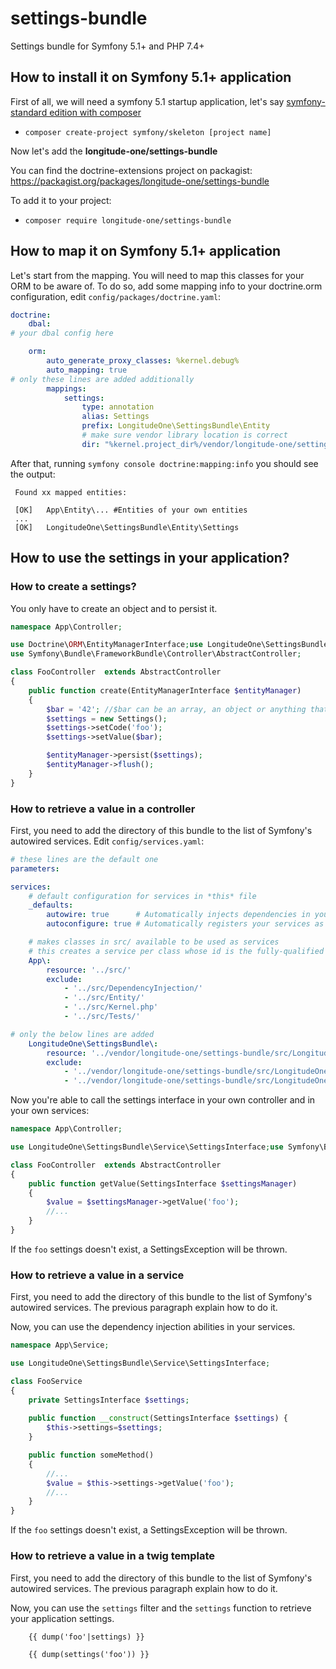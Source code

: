 # settings-bundle

Settings bundle for Symfony 5.1+ and PHP 7.4+

## How to install it on Symfony 5.1+ application

First of all, we will need a symfony 5.1 startup application, let's say [symfony-standard edition
with composer](https://symfony.com/doc/current/best_practices/creating-the-project.html)

- `composer create-project symfony/skeleton [project name]`

Now let's add the **longitude-one/settings-bundle**

You can find the doctrine-extensions project on packagist: https://packagist.org/packages/longitude-one/settings-bundle

To add it to your project: 
- `composer require longitude-one/settings-bundle`

## How to map it on Symfony 5.1+ application

Let's start from the mapping. You will need to map this classes for your ORM to be aware of. 
To do so, add some mapping info to your doctrine.orm configuration, edit `config/packages/doctrine.yaml`:

```yaml
doctrine:
    dbal:
# your dbal config here

    orm:
        auto_generate_proxy_classes: %kernel.debug%
        auto_mapping: true
# only these lines are added additionally
        mappings:
            settings:
                type: annotation
                alias: Settings
                prefix: LongitudeOne\SettingsBundle\Entity
                # make sure vendor library location is correct
                dir: "%kernel.project_dir%/vendor/longitude-one/settings-bundle/src/LongitudeOne/Entity"
```

After that, running `symfony console doctrine:mapping:info` you should see the output:

```
 Found xx mapped entities:

 [OK]   App\Entity\... #Entities of your own entities
 ...
 [OK]   LongitudeOne\SettingsBundle\Entity\Settings
```

## How to use the settings in your application?

### How to create a settings?

You only have to create an object and to persist it.

```php
namespace App\Controller;

use Doctrine\ORM\EntityManagerInterface;use LongitudeOne\SettingsBundle\Entity\Settings;
use Symfony\Bundle\FrameworkBundle\Controller\AbstractController;

class FooController  extends AbstractController
{
    public function create(EntityManagerInterface $entityManager)
    {
        $bar = '42'; //$bar can be an array, an object or anything that can be serialized. 
        $settings = new Settings();
        $settings->setCode('foo');
        $settings->setValue($bar);

        $entityManager->persist($settings);
        $entityManager->flush();
    }
}
```

### How to retrieve a value in a controller

First, you need to add the directory of this bundle to the list of Symfony's autowired services.
Edit `config/services.yaml`:

```yaml
# these lines are the default one
parameters:

services:
    # default configuration for services in *this* file
    _defaults:
        autowire: true      # Automatically injects dependencies in your services.
        autoconfigure: true # Automatically registers your services as commands, event subscribers, etc.

    # makes classes in src/ available to be used as services
    # this creates a service per class whose id is the fully-qualified class name
    App\:
        resource: '../src/'
        exclude:
            - '../src/DependencyInjection/'
            - '../src/Entity/'
            - '../src/Kernel.php'
            - '../src/Tests/'

# only the below lines are added
    LongitudeOne\SettingsBundle\:
        resource: '../vendor/longitude-one/settings-bundle/src/LongitudeOne/'
        exclude:
            - '../vendor/longitude-one/settings-bundle/src/LongitudeOne/Entity/'
            - '../vendor/longitude-one/settings-bundle/src/LongitudeOne/Exception/'
```

Now you're able to call the settings interface in your own controller and in your own services:

```php
namespace App\Controller;

use LongitudeOne\SettingsBundle\Service\SettingsInterface;use Symfony\Bundle\FrameworkBundle\Controller\AbstractController;

class FooController  extends AbstractController
{
    public function getValue(SettingsInterface $settingsManager)
    {
        $value = $settingsManager->getValue('foo');
        //...
    }
}
```

If the `foo` settings doesn't exist, a SettingsException will be thrown.

### How to retrieve a value in a service

First, you need to add the directory of this bundle to the list of Symfony's autowired services.
The previous paragraph explain how to do it.

Now, you can use the dependency injection abilities in your services.

```php
namespace App\Service;

use LongitudeOne\SettingsBundle\Service\SettingsInterface;

class FooService
{
    private SettingsInterface $settings;
    
    public function __construct(SettingsInterface $settings) {
        $this->settings=$settings;
    }

    public function someMethod()
    {
        //...
        $value = $this->settings->getValue('foo');
        //...
    }
}
```

If the `foo` settings doesn't exist, a SettingsException will be thrown.

### How to retrieve a value in a twig template

First, you need to add the directory of this bundle to the list of Symfony's autowired services.
The previous paragraph explain how to do it.

Now, you can use the `settings` filter and the `settings` function to retrieve your application settings.

```twig
    {{ dump('foo'|settings) }}

    {{ dump(settings('foo')) }}
```

